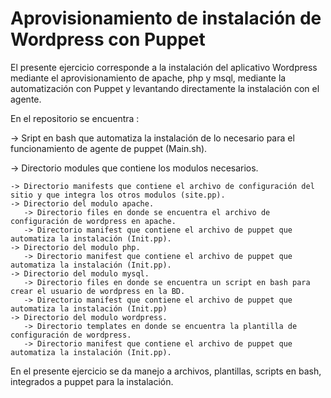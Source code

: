 # Aprovisionamiento de instalación de Wordpress con Puppet

El presente ejercicio corresponde a la instalación del aplicativo Wordpress mediante el aprovisionamiento de apache, php y msql, mediante la automatización con Puppet y levantando directamente la instalación con el agente.

En el repositorio se encuentra :

 -> Sript en bash que automatiza la instalación de lo necesario para el funcionamiento de agente de puppet (Main.sh). 
 
 -> Directorio modules que contiene los modulos necesarios. 
   
    -> Directorio manifests que contiene el archivo de configuración del sitio y que integra los otros modulos (site.pp).    
    -> Directorio del modulo apache.
       -> Directorio files en donde se encuentra el archivo de configuración de wordpress en apache.
       -> Directorio manifest que contiene el archivo de puppet que automatiza la instalación (Init.pp).
    -> Directorio del modulo php.      
       -> Directorio manifest que contiene el archivo de puppet que automatiza la instalación (Init.pp).
    -> Directorio del modulo mysql.
       -> Directorio files en donde se encuentra un script en bash para crear el usuario de wordpress en la BD.
       -> Directorio manifest que contiene el archivo de puppet que automatiza la instalación (Init.pp)
    -> Directorio del modulo wordpress.
       -> Directorio templates en donde se encuentra la plantilla de configuración de wordpress.
       -> Directorio manifest que contiene el archivo de puppet que automatiza la instalación (Init.pp).

En el presente ejercicio se da manejo a archivos, plantillas, scripts en bash, integrados a puppet para la instalación.

